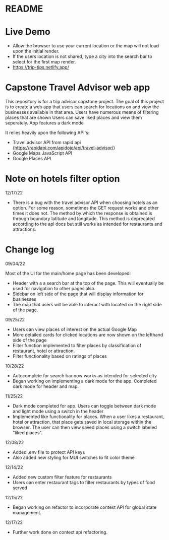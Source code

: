 # README

# Live Demo
- Allow the browser to use your current location or the map will not load upon the initial render.
- If the users location is not shared, type a city into the search bar to select for the first map render.
- https://trip-tips.netlify.app/

# Capstone Travel Advisor web app
This repository is for a trip advisor capstone project.
The goal of this project is to create a web app that users can search for locations on and view the businesses available in that area.
Users have numerous means of filtering places that are shown
Users can save liked places and view them seperately.
App features a dark mode

It relies heavily upon the following API's:
- Travel advisor API from rapid api (https://rapidapi.com/apidojo/api/travel-advisor/)
- Google Maps JavaScript API 
- Google Places API

# Note on hotels filter option
12/17/22
- There is a bug with the travel advisor API when choosing hotels as an option. For some reason, sometimes the GET request works and other times it does not. The method by which the response is obtained is through boundary latitude and longitude. This method is deprecated according to the api docs but still works as intended for restaurants and attractions. 

# Change log
09/04/22

Most of the UI for the main/home page has been developed:
- Header with a a search bar at the top of the page. This will eventually be used for navigation to other pages also.
- Sidebar on left side of the page that will display information for businesses
- The map that users will be able to interact with located on the right side of the page. 

09/25/22


- Users can view places of interest on the actual Google Map
- More detailed cards for clicked locations are now shown on the lefthand side of the page
- Filter function implemented to filter places by classification of restaurant, hotel or attraction.
- Filter functionality based on ratings of places


10/28/22

- Autocomplete for search bar now works as intended for selected city
- Began working on implementing a dark mode for the app. Completed dark mode for header and map. 


11/25/22

- Dark mode completed for app. Users can toggle between dark mode and light mode using a switch in the header
- Implemented like functionality for places. When a user likes a restaurant, hotel or attraction, that place gets saved in local storage within the browser. The user can then view saved places using a switch labeled "liked places". 


12/08/22
- Added .env file to protect API keys
- Also added new styling for MUI switches to fit color theme

12/14/22
- Added new custom filter feature for restaurants
- Users can enter restaurant tags to filter restaurants by types of food served


12/15/22
- Began working on refactor to incorporate context API for global state management.

12/17/22
- Further work done on context api refactoring.

